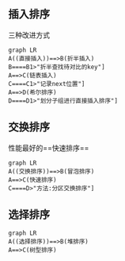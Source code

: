 ## 插入排序

三种改进方式

```mermaid
graph LR
A((直接插入))==>B(折半插入)
B====B1>"折半查找待对比的key"]
A==>C(链表插入)
C====C1>"记录next位置"]
A==>D(希尔排序)
D====D1>"划分子组进行直接插入排序"]
```

## 交换排序

性能最好的==快速排序==

```mermaid
graph LR
A((交换排序))==>B(冒泡排序)
A==>C(快速排序)
C====D>"方法:分区交换排序"]

```

## 选择排序



```mermaid
graph LR
A((选择排序))==>B(堆排序)
A==>C(树型排序)
```

